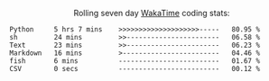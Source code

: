 <!--<p align="center">
  <img width="auto" src ="https://github-readme-stats.vercel.app/api/top-langs/?username=syrkis&layout=compact&hide_border=true&theme=darcula&bg_color=00000000&langs_count=6&hide=jupyter%20notebook,JavaScript,HTML" width = 400>
      <img src ="https://github-readme-streak-stats.herokuapp.com?user=syrkis&theme=darcula&hide_border=true&background=FFFFFF00" width = 400>

</p>-->
<p align="center">Rolling seven day <a href='https://wakatime.com/'> WakaTime</a> coding stats:</p>
<!--START_SECTION:waka-->

```text
Python     5 hrs 7 mins    >>>>>>>>>>>>>>>>>>>>-----   80.95 %
sh         24 mins         >>-----------------------   06.58 %
Text       23 mins         >>-----------------------   06.23 %
Markdown   16 mins         >------------------------   04.46 %
fish       6 mins          -------------------------   01.67 %
CSV        0 secs          -------------------------   00.12 %
```

<!--END_SECTION:waka-->
